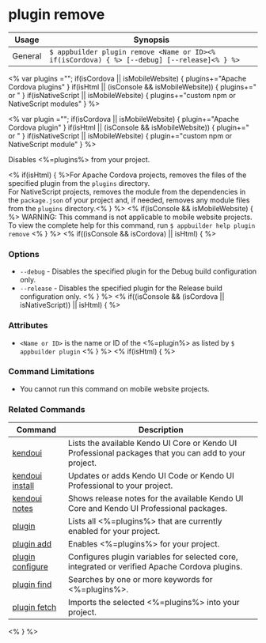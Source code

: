 plugin remove
==========

Usage | Synopsis
------|-------
General | `$ appbuilder plugin remove <Name or ID><% if(isCordova) { %> [--debug] [--release]<% } %>`

<% var plugins =""; if(isCordova || isMobileWebsite) { plugins+="Apache Cordova plugins" } if(isHtml || (isConsole && isMobileWebsite)) { plugins+=" or " } if(isNativeScript || isMobileWebsite) { plugins+="custom npm or NativeScript modules" } %>

<% var plugin =""; if(isCordova || isMobileWebsite) { plugin+="Apache Cordova plugin" } if(isHtml || (isConsole && isMobileWebsite)) { plugin+=" or " } if(isNativeScript || isMobileWebsite) { plugin+="custom npm or NativeScript module" } %>

Disables <%=plugins%> from your project.

<% if(isHtml) { %>For Apache Cordova projects, removes the files of the specified plugin from the `plugins` directory.  
For NativeScript projects, removes the module from the dependencies in the `package.json` of your project and, if needed, removes any module files from the `plugins` directory.<% } %>
<% if(isConsole && isMobileWebsite) { %>
WARNING: This command is not applicable to mobile website projects. To view the complete help for this command, run `$ appbuilder help plugin remove`
<% } %>
<% if((isConsole && isCordova) || isHtml) { %>
### Options
* `--debug` - Disables the specified plugin for the Debug build configuration only.
* `--release` - Disables the specified plugin for the Release build configuration only.
<% } %>
<% if((isConsole && (isCordova || isNativeScript)) || isHtml) { %>
### Attributes
* `<Name or ID>` is the name or ID of the <%=plugin%> as listed by `$ appbuilder plugin`
<% } %>
<% if(isHtml) { %>
### Command Limitations

* You cannot run this command on mobile website projects.

### Related Commands

Command | Description
----------|----------
[kendoui](kendoui.html) | Lists the available Kendo UI Core or Kendo UI Professional packages that you can add to your project.
[kendoui install](kendoui-install.html) | Updates or adds Kendo UI Code or Kendo UI Professional to your project.
[kendoui notes](kendoui-notes.html) | Shows release notes for the available Kendo UI Core and Kendo UI Professional packages.
[plugin](plugin.html) | Lists all <%=plugins%> that are currently enabled for your project.
[plugin add](plugin-add.html) | Enables <%=plugins%> for your project.
[plugin configure](plugin-configure.html) | Configures plugin variables for selected core, integrated or verified Apache Cordova plugins.
[plugin find](plugin-find.html) | Searches by one or more keywords for <%=plugins%>.
[plugin fetch](plugin-fetch.html) | Imports the selected <%=plugins%> into your project.
<% } %>
